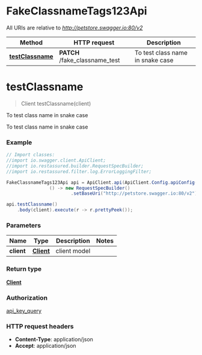 # FakeClassnameTags123Api

All URIs are relative to *http://petstore.swagger.io:80/v2*

Method | HTTP request | Description
------------- | ------------- | -------------
[**testClassname**](FakeClassnameTags123Api.md#testClassname) | **PATCH** /fake_classname_test | To test class name in snake case


<a name="testClassname"></a>
# **testClassname**
> Client testClassname(client)

To test class name in snake case

To test class name in snake case

### Example
```java
// Import classes:
//import io.swagger.client.ApiClient;
//import io.restassured.builder.RequestSpecBuilder;
//import io.restassured.filter.log.ErrorLoggingFilter;

FakeClassnameTags123Api api = ApiClient.api(ApiClient.Config.apiConfig().withReqSpecSupplier(
                () -> new RequestSpecBuilder()
                        .setBaseUri("http://petstore.swagger.io:80/v2"))).fakeClassnameTags123();

api.testClassname()
    .body(client).execute(r -> r.prettyPeek());
```

### Parameters

Name | Type | Description  | Notes
------------- | ------------- | ------------- | -------------
 **client** | [**Client**](Client.md)| client model |

### Return type

[**Client**](Client.md)

### Authorization

[api_key_query](../README.md#api_key_query)

### HTTP request headers

 - **Content-Type**: application/json
 - **Accept**: application/json

